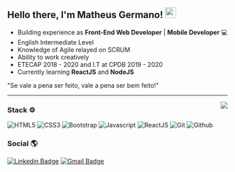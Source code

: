 ## Hello there, I'm Matheus Germano! <img src="https://github.com/souvikguria98/souvikguria98/blob/master/Hi.gif" width="25">

- Building experience as **Front-End Web Developer** | **Mobile Developer** 💻
- English Intermediate Level
- Knowledge of Agile relayed on SCRUM
- Ability to work creatively
- ETECAP 2018 - 2020 and I.T at CPDB 2019 - 2020
- Currently learning **ReactJS** and **NodeJS**

"Se vale a pena ser feito, vale a pena ser bem feito!"

<hr>

<img align="right" src="https://github-readme-stats.vercel.app/api?username=matheus-germano&show_icons=true&hide_border=true&theme=dark"/>

### Stack ⚙

![HTML5](https://img.shields.io/badge/HTML%205-6633cc?style=flat-square&logo=html5&logoColor=white)
![CSS3](https://img.shields.io/badge/CSS%203-6633cc?style=flat-square&logo=css3&logoColor=white)
![Bootstrap](https://img.shields.io/badge/-Bootstrap-6633cc?style=flat-square&logo=bootstrap&logoColor=white)
![Javascript](https://img.shields.io/badge/Javascript-6633cc?style=flat-square&logo=javascript&logoColor=white)
![ReactJS](https://img.shields.io/badge/React-6633cc?style=flat-square&logo=react&logoColor=white)
![Git](https://img.shields.io/badge/-Git-6633cc?style=flat-square&logo=git&logoColor=white)
![Github](https://img.shields.io/badge/-Github-6633cc?style=flat-square&logo=github&logoColor=white)

### Social 🌎

[![Linkedin Badge](https://img.shields.io/badge/-LinkedIn-6633cc?style=flat-square&logo=Linkedin&logoColor=white&link=https://www.linkedin.com/in/mgermanodev/)](https://www.linkedin.com/in/mgermanodev/) 
[![Gmail Badge](https://img.shields.io/badge/-Gmail-6633cc?style=flat-square&logo=Gmail&logoColor=white&link=mailto:dev.mgermano@gmail.com)](mailto:dev.mgermano@gmail.com)
